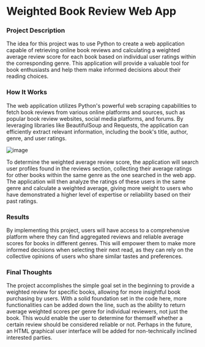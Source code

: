 # Weighted Book Review Web App
### Project Description
The idea for this project was to use Python to create a web application capable of retrieving online book reviews and calculating a weighted average review score for each book based on individual user ratings within the corresponding genre. This application will provide a valuable tool for book enthusiasts and help them make informed decisions about their reading choices.

### How It Works
The web application utilizes Python's powerful web scraping capabilities to fetch book reviews from various online platforms and sources, such as popular book review websites, social media platforms, and forums. By leveraging libraries like BeautifulSoup and Requests, the application can efficiently extract relevant information, including the book's title, author, genre, and user ratings.

![image](https://github.com/calyders/weighted_book_reviews/assets/115501756/05f6f7e9-0700-441c-a20f-53b771e0fd8b)

To determine the weighted average review score, the application will search user profiles found in the reviews section, collecting their average ratings for other books within the same genre as the one searched in the web app. The application will then analyze the ratings of these users in the same genre and calculate a weighted average, giving more weight to users who have demonstrated a higher level of expertise or reliability based on their past ratings.

### Results
By implementing this project, users will have access to a comprehensive platform where they can find aggregated reviews and reliable average scores for books in different genres. This will empower them to make more informed decisions when selecting their next read, as they can rely on the collective opinions of users who share similar tastes and preferences.

### Final Thoughts
The project accomplishes the simple goal set in the beginning to provide a weighted review for specific books, allowing for more insightful book purchasing by users. With a solid foundation set in the code here, more functionalities can be added down the line, such as the ability to return average weighted scores per genre for individual reviewers, not just the book. This would enable the user to determine for themself whether a certain review should be considered reliable or not. Perhaps in the future, an HTML graphical user interface will be added for non-technically inclined interested parties.
